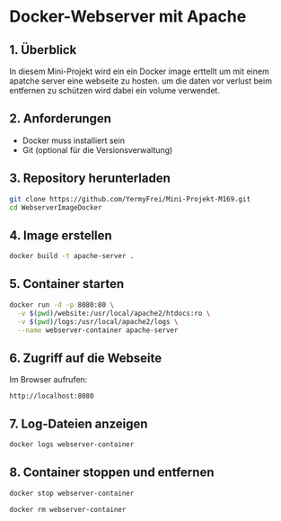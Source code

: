 # Docker-Webserver mit Apache

## 1. Überblick
In diesem Mini-Projekt wird ein ein Docker image erttellt um mit einem apatche server eine webseite zu hosten.
um die daten vor verlust beim entfernen zu schützen wird dabei ein volume verwendet.

## 2. Anforderungen
- Docker muss installiert sein
- Git (optional für die Versionsverwaltung)

## 3. Repository herunterladen
```sh
git clone https://github.com/YermyFrei/Mini-Projekt-M169.git
cd WebserverImageDocker
```

## 4. Image erstellen
```sh
docker build -t apache-server .
```

## 5. Container starten
```sh
docker run -d -p 8080:80 \
  -v $(pwd)/website:/usr/local/apache2/htdocs:ro \
  -v $(pwd)/logs:/usr/local/apache2/logs \
  --name webserver-container apache-server
```

## 6. Zugriff auf die Webseite
Im Browser aufrufen:
```
http://localhost:8080
```

## 7. Log-Dateien anzeigen
```sh
docker logs webserver-container
```

## 8. Container stoppen und entfernen
```sh
docker stop webserver-container
```
```sh
docker rm webserver-container
```
